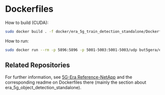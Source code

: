 # Dockerfiles


How to build (CUDA):
```bash
sudo docker build . -f docker/era_5g_train_detection_standalone/Dockerfile.gpu -t but5gera/era_5g_train_detection_standalone:VERSION
```

How to run:
```bash
sudo docker run --rm -p 5896:5896 -p 5001-5003:5001-5003/udp but5gera/era_5g_train_detection_standalone:VERSION
```

## Related Repositories

For further information, see [5G-Era Reference-NetApp](https://github.com/5G-ERA/Reference-NetApp) and the corresponding readme on Dockerfiles there (mainly the section about era_5g_object_detection_standalone).



